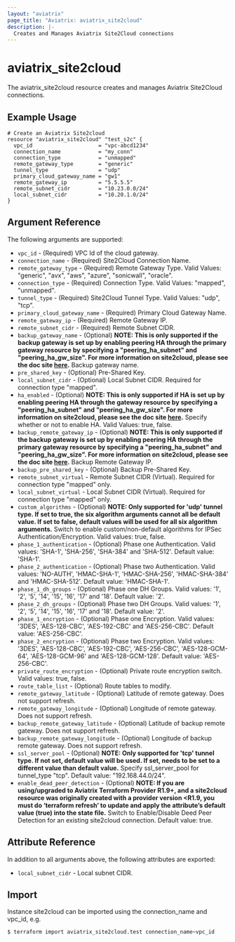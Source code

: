 ```yaml
---
layout: "aviatrix"
page_title: "Aviatrix: aviatrix_site2cloud"
description: |-
  Creates and Manages Aviatrix Site2Cloud connections
---
```


# aviatrix_site2cloud

The aviatrix_site2cloud resource creates and manages Aviatrix Site2Cloud connections.

## Example Usage

```hcl
# Create an Aviatrix Site2cloud
resource "aviatrix_site2cloud" "test_s2c" {
  vpc_id                     = "vpc-abcd1234"
  connection_name            = "my_conn"
  connection_type            = "unmapped"
  remote_gateway_type        = "generic"
  tunnel_type                = "udp"
  primary_cloud_gateway_name = "gw1"
  remote_gateway_ip          = "5.5.5.5"
  remote_subnet_cidr         = "10.23.0.0/24"
  local_subnet_cidr          = "10.20.1.0/24"
}
```

## Argument Reference

The following arguments are supported:

* `vpc_id` - (Required) VPC Id of the cloud gateway.
* `connection_name` - (Required) Site2Cloud Connection Name.
* `remote_gateway_type` - (Required) Remote Gateway Type. Valid Values: "generic", "avx", "aws", "azure", "sonicwall", "oracle".
* `connection_type` - (Required) Connection Type. Valid Values: "mapped", "unmapped".
* `tunnel_type` - (Required) Site2Cloud Tunnel Type. Valid Values: "udp", "tcp".
* `primary_cloud_gateway_name` - (Required) Primary Cloud Gateway Name.
* `remote_gateway_ip` - (Required) Remote Gateway IP.
* `remote_subnet_cidr` - (Required) Remote Subnet CIDR.
* `backup_gateway_name` - (Optional) **NOTE: This is only supported if the backup gateway is set up by enabling peering HA through the primary gateway resource by specifying a "peering_ha_subnet" and "peering_ha_gw_size". For more information on site2cloud, please see the doc site [here](https://docs.aviatrix.com/HowTos/site2cloud.html).** Backup gateway name.
* `pre_shared_key` - (Optional) Pre-Shared Key.
* `local_subnet_cidr` - (Optional) Local Subnet CIDR. Required for connection type "mapped".
* `ha_enabled` - (Optional) **NOTE: This is only supported if HA is set up by enabling peering HA through the gateway resource by specifying a "peering_ha_subnet" and "peering_ha_gw_size". For more information on site2cloud, please see the doc site [here](https://docs.aviatrix.com/HowTos/site2cloud.html).** Specify whether or not to enable HA. Valid Values: true, false.
* `backup_remote_gateway_ip` - (Optional) **NOTE: This is only supported if the backup gateway is set up by enabling peering HA through the primary gateway resource by specifying a "peering_ha_subnet" and "peering_ha_gw_size". For more information on site2cloud, please see the doc site [here](https://docs.aviatrix.com/HowTos/site2cloud.html).** Backup Remote Gateway IP.
* `backup_pre_shared_key` - (Optional) Backup Pre-Shared Key.
* `remote_subnet_virtual` - Remote Subnet CIDR (Virtual). Required for connection type "mapped" only.
* `local_subnet_virtual` - Local Subnet CIDR (Virtual). Required for connection type "mapped" only.
* `custom_algorithms` - (Optional) **NOTE: Only supported for 'udp' tunnel type. If set to true, the six algorithm arguments cannot all be default value. If set to false, default values will be used for all six algorithm arguments.** Switch to enable custom/non-default algorithms for IPSec Authentication/Encryption. Valid values: true, false.
* `phase_1_authentication` - (Optional) Phase one Authentication. Valid values: 'SHA-1', 'SHA-256', 'SHA-384' and 'SHA-512'. Default value: 'SHA-1'.
* `phase_2_authentication` - (Optional) Phase two Authentication. Valid values: 'NO-AUTH', 'HMAC-SHA-1', 'HMAC-SHA-256', 'HMAC-SHA-384' and 'HMAC-SHA-512'. Default value: 'HMAC-SHA-1'.
* `phase_1_dh_groups` - (Optional) Phase one DH Groups. Valid values: '1', '2', '5', '14', '15', '16', '17' and '18'. Default value: '2'.
* `phase_2_dh_groups` - (Optional) Phase two DH Groups. Valid values: '1', '2', '5', '14', '15', '16', '17' and '18'. Default value: '2'.
* `phase_1_encryption` - (Optional) Phase one Encryption. Valid values: '3DES', 'AES-128-CBC', 'AES-192-CBC' and 'AES-256-CBC'. Default value: 'AES-256-CBC'.
* `phase_2_encryption` - (Optional) Phase two Encryption. Valid values: '3DES', 'AES-128-CBC', 'AES-192-CBC', 'AES-256-CBC', 'AES-128-GCM-64', 'AES-128-GCM-96' and 'AES-128-GCM-128'. Default value: 'AES-256-CBC'.
* `private_route_encryption` - (Optional) Private route encryption switch. Valid values: true, false.
* `route_table_list` - (Optional) Route tables to modify.
* `remote_gateway_latitude` - (Optional) Latitude of remote gateway. Does not support refresh.
* `remote_gateway_longitude` - (Optional) Longitude of remote gateway. Does not support refresh.
* `backup_remote_gateway_latitude` - (Optional) Latitude of backup remote gateway. Does not support refresh.
* `backup_remote_gateway_longitude` - (Optional) Longitude of backup remote gateway. Does not support refresh.	 
* `ssl_server_pool` - (Optional) **NOTE: Only supported for 'tcp' tunnel type. If not set, default value will be used. If set, needs to be set to a different value than default value.** Specify ssl_server_pool for tunnel_type "tcp". Default value: "192.168.44.0/24".
* `enable_dead_peer_detection` - (Optional) **NOTE: If you are using/upgraded to Aviatrix Terraform Provider R1.9+, and a site2cloud resource was originally created with a provider version <R1.9, you must do ‘terraform refresh’ to update and apply the attribute’s default value (true) into the state file.** Switch to Enable/Disable Deed Peer Detection for an existing site2cloud connection. Default value: true.

## Attribute Reference

In addition to all arguments above, the following attributes are exported:

* `local_subnet_cidr` - Local subnet CIDR.


## Import

Instance site2cloud can be imported using the connection_name and vpc_id, e.g.

```
$ terraform import aviatrix_site2cloud.test connection_name~vpc_id
```

